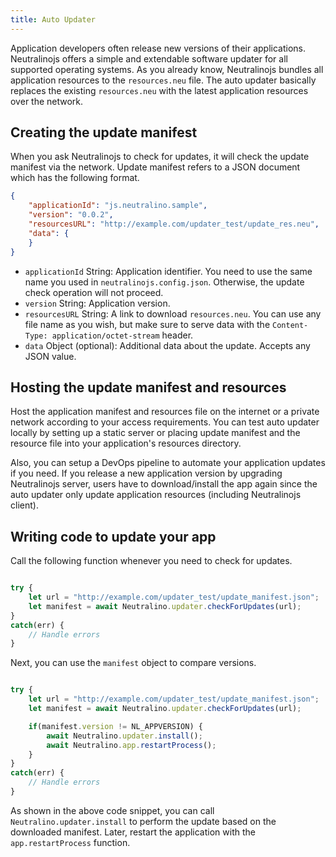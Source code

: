 ```yaml
---
title: Auto Updater
---
```


Application developers often release new versions of their applications. Neutralinojs offers a simple and
extendable software updater for all supported operating systems. As you already know, Neutralinojs bundles all
application resources to the `resources.neu` file. The auto updater basically replaces the existing `resources.neu`
with the latest application resources over the network.


## Creating the update manifest

When you ask Neutralinojs to check for updates, it will check the update manifest via the network. Update manifest
refers to a JSON document which has the following format.

```json
{
    "applicationId": "js.neutralino.sample",
    "version": "0.0.2",
    "resourcesURL": "http://example.com/updater_test/update_res.neu",
    "data": {
    }
}
```

- `applicationId` String: Application identifier. You need to use the same name you used in `neutralinojs.config.json`.
Otherwise, the update check operation will not proceed.
- `version` String: Application version.
- `resourcesURL` String: A link to download `resources.neu`. You can use any file name as you wish, but make sure to
serve data with the `Content-Type: application/octet-stream` header.
- `data` Object (optional): Additional data about the update. Accepts any JSON value.

## Hosting the update manifest and resources

Host the application manifest and resources file on the internet or a private network according to your access
requirements. You can test auto updater locally by setting up a static server or placing update manifest and
the resource file into your application's resources directory.

Also, you can setup a DevOps pipeline to automate your application updates if you need. If you release
a new application version by upgrading Neutralinojs server, users have to download/install the app
again since the auto updater only update application resources (including Neutralinojs client).

## Writing code to update your app

Call the following function whenever you need to check for updates.

```js

try {
    let url = "http://example.com/updater_test/update_manifest.json";
    let manifest = await Neutralino.updater.checkForUpdates(url);
}
catch(err) {
    // Handle errors
}

```

Next, you can use the `manifest` object to compare versions.

```js

try {
    let url = "http://example.com/updater_test/update_manifest.json";
    let manifest = await Neutralino.updater.checkForUpdates(url);

    if(manifest.version != NL_APPVERSION) {
        await Neutralino.updater.install();
        await Neutralino.app.restartProcess();
    }
}
catch(err) {
    // Handle errors
}

```

As shown in the above code snippet, you can call `Neutralino.updater.install` to perform the update based
on the downloaded manifest. Later, restart the application with the `app.restartProcess` function.

